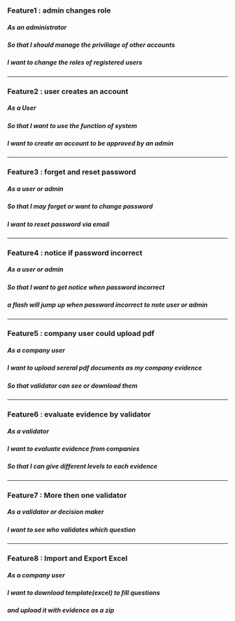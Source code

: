 ### **Feature1** : admin changes role
##### As an administrator
##### So that I should manage the priviliage of other accounts
##### I want to change the roles of registered users
---
### **Feature2** : user creates an account
##### As a User
##### So that I want to use the function of system
##### I want to create an account to be approved by an admin
---
### **Feature3** : forget and reset password
##### As a user or admin
##### So that I may forget or want to change password
##### I want to reset password via email
---
### **Feature4** : notice if password incorrect 
##### As a user or admin
##### So that I want to get notice when password incorrect
##### a flash will jump up when password incorrect to note user or admin
---
### **Feature5** : company user could upload pdf
##### As a company user 
##### I want to upload sereral pdf documents as my company evidence
##### So that validator can see or download them
---
### **Feature6** : evaluate evidence by validator
##### As a validator
##### I want to evaluate evidence from companies
##### So that I can give different levels to each evidence
---
### **Feature7** : More then one validator
##### As a validator or decision maker
##### I want to see who validates which question
---
### **Feature8** : Import and Export Excel
##### As a company user
##### I want to download template(excel) to fill questions
##### and upload it with evidence as a zip
